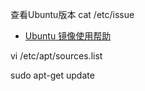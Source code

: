 
查看Ubuntu版本
cat /etc/issue






- [Ubuntu 镜像使用帮助](https://mirrors.tuna.tsinghua.edu.cn/help/ubuntu/)


vi /etc/apt/sources.list


sudo apt-get update
